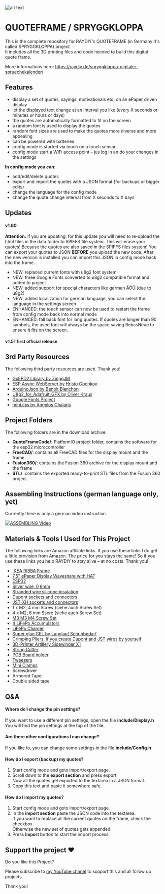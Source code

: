 ![alt text](https://raydiy.de/wp-content/uploads/2021/03/spryggkloppa_01.jpg)

# QUOTEFRAME / SPRYGGKLOPPA

This is the complete repository for RAYDIY's QUOTEFRAME (in Germany it's called SPRYGGKLOPPA) project.  
It includes all the 3D printing files and code needed to build this digital quote frame.

More informations here: https://raydiy.de/spryggkloppa-digitaler-spruechekalender/

## Features

- display a set of quotes, sayings, motivationals etc. on an ePaper driven display
- let the displayed text change at an interval you like (every X seconds or minutes or hours or days)
- the quotes are automatically formatted to fit on the screen
- a random font is used to display the quotes
- random font sizes are used to make the quotes more diverse and more appealing
- can be powered with batteries
- config mode is started via touch on a touch sensor
- config mode start a WiFi access point – jus log in an do your changes in the settings

**In config mode you can:**

- add/edit/delete quotes
- export and import the quotes with a JSON format (for backups or bigger edits)
- change the language for the config mode
- change the quote change interval from X seconds to X days

## Updates

#### v1.60 
**Attention:** If you are updating: for this update you will need to re-upload the html files in the data folder to SPIFFS file system.
This will erase your quotes! Because the quotes are also saved in the SPIFFS files system! 
You can export your quotes to JSON **BEFORE** you upload the new code. After the new version is installed you can import this JSON in config mode back into the frame.

- NEW: replaced current fonts with u8g2 font system
- NEW: three Google Fonts converted to u8g2 compatible format and added to project
- NEW: added support for special characters like german ÄÖÜ (due to u8g2)
- NEW: added localization for german language, you can select the language in the settings screen
- ENHANCED: the touch sensor can now be used to restart the frame from config mode back into normal mode
- ENHANCED: fall back font for long quotes. If quotes are longer than 90 symbols, the used font will always be the space saving BebasNeue to ensure it fits on the screen.

#### v1.51 first official release


## 3rd Party Resources

The following third party resources are used. Thank you!

- [GxEPD2 Library by ZinggJM](https://github.com/ZinggJM/GxEPD2)
- [ESP Async WebServer by Hristo Gochkov](https://github.com/me-no-dev/ESPAsyncWebServer.git)
- [ArduinoJson by Benoit Blanchon](https://github.com/bblanchon/ArduinoJson)
- [U8g2_for_Adafruit_GFX by Oliver Kraus](https://github.com/olikraus/U8g2_for_Adafruit_GFX.git)
- [Google Fonts Project](https://fonts.google.com/)
- [mini.css by Angelos Chalaris](https://minicss.org/)

## Project Folders

The following folders are in the download archive:

- **QuoteFrameCode/**: PlatformIO project folder, contains the software for the esp32 microcontroller
- **FreeCAD/**: contains all FreeCAD files for the display mount and the frame
- **Fusion360/**: contains the Fusion 360 archive for the display mount and the frame
- **STL/**: contains the exported ready-to-print STL files from the Fusion 360 project.

## Assembling Instructions (german language only, yet)

Currently there is only a german video instruction. 

[![ASSEMBLING Video](https://img.youtube.com/vi/EmYzOi-3Cw0/0.jpg)](https://www.youtube.com/watch?v=EmYzOi-3Cw0)

## Materials & Tools I Used for This Project

The following links are Amazon affiliate links. If you use these links I do get a little provision from Amazon. The price for you stays the same!
So if you use these links you help RAYDIY to stay alive – at no costs. Thank you!

* [IKEA RIBBA Frame](https://geni.us/8dEyD)
* [7.5" ePaper Display Waveshare with HAT](https://geni.us/FhP4Ga6)
* [ESP32](https://geni.us/08mKhC4)
* [Silver wire, 0,6mm](https://geni.us/1WwKYS)
* [Stranded wire silicone insulation](https://amzn.to/3lhfChR)
* [Dupont sockets and connectors](https://geni.us/DBqo)
* [JST-XH sockets and connectors](https://geni.us/hBZhYYS)
* 1 x M2, 4 mm Screw (siehe auch Screw Set)
* 4 x M2, 6 mm Sscre (siehe auch Screw Set)
* [M3 M3 M4 Screw Set](https://geni.us/83MSv)
* [4 LiFePo Accumulators](https://geni.us/QBTAzw)
* [LiFePo Charger](https://geni.us/xk6Eb1)
* [Super glue GEL by Langlauf Schuhbedarf](https://geni.us/cV1n1T)
* [Crimping Pliers, if you create Dupont and JST wires by yourself](https://geni.us/oAjWw)
* [3D-Printer Artillery Sidewinder X1](https://geni.us/zfrg)
* [String Cutter](https://geni.us/kcM2)
* [PCB Board holder](https://geni.us/VXm4)
* [Tweezers](https://geni.us/MKAVfAc)
* [Mini Clamps](https://geni.us/uD2xH)
* Screwdriver
* Armored Tape
* Double sided tape

## Q&A

#### Where do I change the pin settings?
If you want to use a different pin settings, open the file **include/Display.h**  
You will find the pin settings at the top of the file.

#### Are there other configurations I can change?
If you like to, you can change some settings in the file **include/Config.h**

#### How do I export (backup) my quotes?
1. Start config mode and goto import/export page.  
2. Scroll down to the **export section** and press export.  
Now all the quotes get exported to the textarea in a JSON format.
3. Copy this text and paste it somewhere safe.

#### How do I import my quotes?
1. Start config mode and goto import/export page. 
2. In the **import section** paste the JSON code into the textarea.  
If you want to replace all the current quotes on the frame, check the checkbox.  
Otherwise the new set of quotes gets appended.  
3. Press **Import** button to start the import process.

## Support the project ❤️
Do you like this Project?

Please subscribe to [my YouTube chanel](https://www.youtube.com/c/raydiyde) to support this and all follow up projects.

Thank you!
